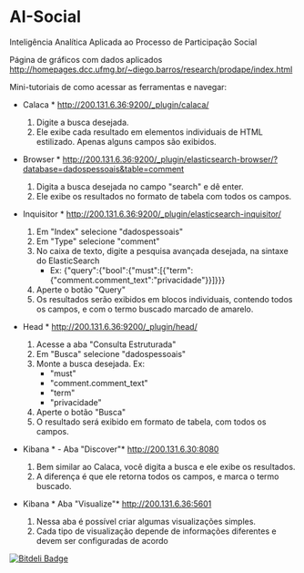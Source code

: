 # AI-Social
Inteligência Analítica Aplicada ao Processo de Participação Social

Página de gráficos com dados aplicados
http://homepages.dcc.ufmg.br/~diego.barros/research/prodape/index.html

Mini-tutoriais de como acessar as ferramentas e navegar:

* Calaca * http://200.131.6.36:9200/_plugin/calaca/
   1. Digite a busca desejada.
   2. Ele exibe cada resultado em elementos individuais de HTML estilizado.
   Apenas alguns campos são exibidos.


* Browser *
http://200.131.6.36:9200/_plugin/elasticsearch-browser/?database=dadospessoais&table=comment

   1. Digita a busca desejada no campo "search" e dê enter.
   2. Ele exibe os resultados no formato de tabela com todos os campos.


* Inquisitor * http://200.131.6.36:9200/_plugin/elasticsearch-inquisitor/

   1. Em "Index" selecione "dadospessoais"
   2. Em "Type" selecione "comment"
   3. No caixa de texto, digite a pesquisa avançada desejada, na sintaxe do
   ElasticSearch
      - Ex:
      {"query":{"bool":{"must":[{"term":{"comment.comment_text":"privacidade"}}]}}}
   4. Aperte o botão "Query"
   5. Os resultados serão exibidos em blocos individuais, contendo todos os
   campos, e com o termo buscado marcado de amarelo.


* Head * http://200.131.6.36:9200/_plugin/head/

   1. Acesse a aba "Consulta Estruturada"
   2. Em "Busca" selecione "dadospessoais"
   3. Monte a busca desejada. Ex:
      - "must"
      - "comment.comment_text"
      - "term"
      - "privacidade"
   4. Aperte o botão "Busca"
   5. O resultado será exibido em formato de tabela, com todos os campos.


* Kibana * - Aba "Discover"* http://200.131.6.30:8080

   1. Bem similar ao Calaca, você digita a busca e ele exibe os resultados.
   2. A diferença é que ele retorna todos os campos, e marca o termo
   buscado.


* Kibana * Aba "Visualize"* http://200.131.6.36:5601

   1. Nessa aba é possível criar algumas visualizações simples.
   2. Cada tipo de visualização depende de informações diferentes e devem
   ser configuradas de acordo


[![Bitdeli Badge](https://d2weczhvl823v0.cloudfront.net/W3CBrasil/ai-social/trend.png)](https://bitdeli.com/free "Bitdeli Badge")

